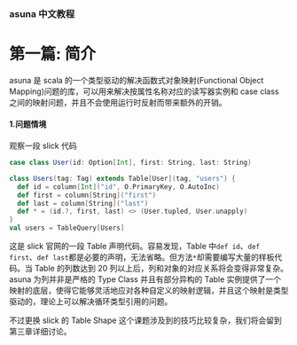 ### asuna 中文教程

# 第一篇: 简介

asuna 是 scala 的一个类型驱动的解决函数式对象映射(Functional Object
Mapping)问题的库，可以用来解决按属性名称对应的读写器实例和 case class
之间的映射问题，并且不会使用运行时反射而带来额外的开销。

#### 1.问题情境

观察一段 slick 代码

```scala
case class User(id: Option[Int], first: String, last: String)

class Users(tag: Tag) extends Table[User](tag, "users") {
  def id = column[Int]("id", O.PrimaryKey, O.AutoInc)
  def first = column[String]("first")
  def last = column[String]("last")
  def * = (id.?, first, last) <> (User.tupled, User.unapply)
}
val users = TableQuery[Users]
```

这是 slick 官网的一段 Table 声明代码。容易发现，Table
中`def id`、`def first`、`def last`都是必要的声明，无法省略。但方法`*`却需要编写大量的样板代码。当
Table 的列数达到 20 列以上后，列和对象的对应关系将会变得非常复杂。asuna
为列并非是严格的 Type Class 并且有部分异构的 Table
实例提供了一个映射的底层，使得它能够灵活地应对各种自定义的映射逻辑，并且这个映射是类型驱动的，理论上可以解决循环类型引用的问题。

不过更换 slick 的 Table Shape 这个课题涉及到的技巧比较复杂，我们将会留到第三章详细讨论。